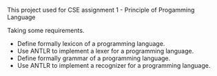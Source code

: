<p>This project used for CSE assignment 1 - Principle of Progamming Language</p>
<p>Taking some requirements.</p>
<ul>
    <li>Define formally lexicon of a programming language.</li>
    <li>Use ANTLR to implement a lexer for a programming language.</li>
    <li>Define formally grammar of a programming language.</li>
    <li>Use ANTLR to implement a recognizer for a programming language.</li>
</ul>